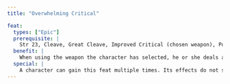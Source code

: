 ```yaml
---
title: "Overwhelming Critical"

feat:
  types: ["Epic"]
  prerequisite: |
    Str 23, Cleave, Great Cleave, Improved Critical (chosen weapon), Power Attack, Weapon Focus (chosen weapon).
  benefit: |
    When using the weapon the character has selected, he or she deals an extra 1d6 points of bonus damage on a successful critical hit. If the weapon's critical multiplier is &times;3, add +2d6 points of bonus damage instead, and if the multiplier is &times;4, add +3d6 points of bonus damage instead. Creatures immune to critical hits can't be affected by this feat.
  special: |
    A character can gain this feat multiple times. Its effects do not stack. Each time a character takes the feat, it applies to a different type of weapon.
---
```

